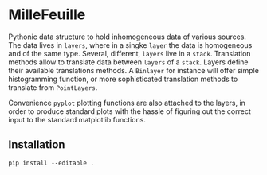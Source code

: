 # MilleFeuille

Pythonic data structure to hold inhomogeneous data of various sources. The data lives in `layers`, where in a singke `layer` the data is homogeneous and of the same type. Several, different, `layers` live in a `stack`. Translation methods allow to translate data between `layers` of a `stack`. Layers define their available translations methods. A `Binlayer` for instance will offer simple histogramming function, or more sophisticated translation methods to translate from `PointLayers`.

Convenience `pyplot` plotting functions are also attached to the layers, in order to produce standard plots with the hassle of figuring out the correct input to the standard matplotlib functions.

## Installation

`pip install --editable .`
